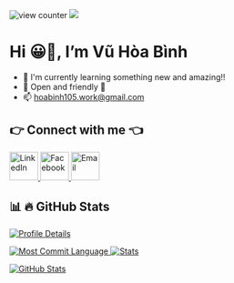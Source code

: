 ![view counter](https://komarev.com/ghpvc/?username=VuHoaBinh&label=Profile%20views&color=0e75b6&style=flat-square)
![](https://hit.yhype.me/github/profile?user_id=VuHoaBinh)

# Hi 😀👋, I’m Vũ Hòa Bình

- 🌱 I'm currently learning something new and amazing!!
- 💬 Open and friendly 🙂
- 📫 hoabinh105.work@gmail.com

## 👉 Connect with me 👈
<p style="text-align: left;">
  <a href="https://www.linkedin.com/in/h%C3%B2a-b%C3%ACnh-v-89b214210/" title="LinkedIn">
    <img src="https://cdn-icons-png.flaticon.com/128/3536/3536505.png" alt="LinkedIn" style="width: 50px;" />
  </a>
  <a href="https://www.facebook.com/Btomsenior10x/" title="Facebook">
    <img src="https://cdn-icons-png.flaticon.com/128/5968/5968764.png" alt="Facebook" style="width: 50px;" />
  </a>
  <a href="mailto:hoabinh105.work@gmail.com" title="Email">
    <img src="https://cdn-icons-png.flaticon.com/128/732/732200.png" alt="Email" style="width: 50px;" />
  </a>
</p>

## 📊 🔥 GitHub Stats
<p>
  <a href="https://github-profile-summary-cards.vercel.app/api/cards/profile-details?username=VuHoaBinh&theme=tokyonight">
    <img src="https://github-profile-summary-cards.vercel.app/api/cards/profile-details?username=VuHoaBinh&theme=tokyonight" alt="Profile Details" />
  </a>
</p>
<p>
  <a href="https://github-profile-summary-cards.vercel.app/api/cards/most-commit-language?username=VuHoaBinh&theme=tokyonight">
    <img src="https://github-profile-summary-cards.vercel.app/api/cards/most-commit-language?username=VuHoaBinh&theme=tokyonight" alt="Most Commit Language" />
  </a>
  <a href="https://github-profile-summary-cards.vercel.app/api/cards/stats?username=VuHoaBinh&theme=tokyonight">
    <img src="https://github-profile-summary-cards.vercel.app/api/cards/stats?username=VuHoaBinh&theme=tokyonight" alt="Stats" />
  </a>
</p>

<p>
  <a href="https://github-readme-stats.vercel.app/api?username=VuHoaBinh&show_icons=true&theme=tokyonight">
    <img src="https://github-readme-stats.vercel.app/api?username=VuHoaBinh&show_icons=true&theme=tokyonight" alt="GitHub Stats" />
  </a>
</p>




<!---
VuHoaBinh/VuHoaBinh is a ✨ special ✨ repository because its `README.md` (this file) appears on your GitHub profile.
You can click the Preview link to take a look at your changes.
--->
